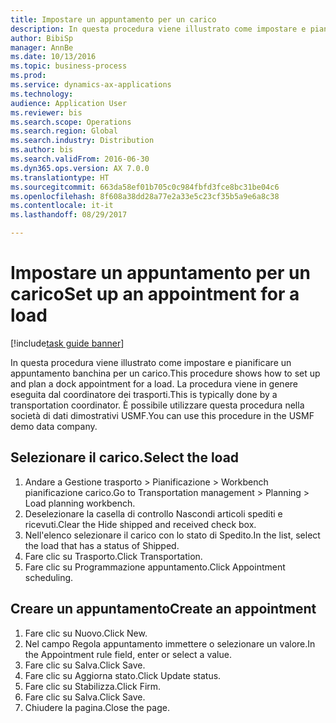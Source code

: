 ```yaml
--- 
title: Impostare un appuntamento per un carico
description: In questa procedura viene illustrato come impostare e pianificare un appuntamento banchina per un carico.
author: BibiSp
manager: AnnBe
ms.date: 10/13/2016
ms.topic: business-process
ms.prod: 
ms.service: dynamics-ax-applications
ms.technology: 
audience: Application User
ms.reviewer: bis
ms.search.scope: Operations
ms.search.region: Global
ms.search.industry: Distribution
ms.author: bis
ms.search.validFrom: 2016-06-30
ms.dyn365.ops.version: AX 7.0.0
ms.translationtype: HT
ms.sourcegitcommit: 663da58ef01b705c0c984fbfd3fce8bc31be04c6
ms.openlocfilehash: 8f608a38dd28a77e2a33e5c23cf35b5a9e6a8c38
ms.contentlocale: it-it
ms.lasthandoff: 08/29/2017

---
```

# <a name="set-up-an-appointment-for-a-load"></a><span data-ttu-id="6873e-103">Impostare un appuntamento per un carico</span><span class="sxs-lookup"><span data-stu-id="6873e-103">Set up an appointment for a load</span></span>

[!include[task guide banner](../../includes/task-guide-banner.md)]

<span data-ttu-id="6873e-104">In questa procedura viene illustrato come impostare e pianificare un appuntamento banchina per un carico.</span><span class="sxs-lookup"><span data-stu-id="6873e-104">This procedure shows how to set up and plan a dock appointment for a load.</span></span> <span data-ttu-id="6873e-105">La procedura viene in genere eseguita dal coordinatore dei trasporti.</span><span class="sxs-lookup"><span data-stu-id="6873e-105">This is typically done by a transportation coordinator.</span></span> <span data-ttu-id="6873e-106">È possibile utilizzare questa procedura nella società di dati dimostrativi USMF.</span><span class="sxs-lookup"><span data-stu-id="6873e-106">You can use this procedure in the USMF demo data company.</span></span>


## <a name="select-the-load"></a><span data-ttu-id="6873e-107">Selezionare il carico.</span><span class="sxs-lookup"><span data-stu-id="6873e-107">Select the load</span></span>
1. <span data-ttu-id="6873e-108">Andare a Gestione trasporto > Pianificazione > Workbench pianificazione carico.</span><span class="sxs-lookup"><span data-stu-id="6873e-108">Go to Transportation management > Planning > Load planning workbench.</span></span>
2. <span data-ttu-id="6873e-109">Deselezionare la casella di controllo Nascondi articoli spediti e ricevuti.</span><span class="sxs-lookup"><span data-stu-id="6873e-109">Clear the Hide shipped and received check box.</span></span>
3. <span data-ttu-id="6873e-110">Nell'elenco selezionare il carico con lo stato di Spedito.</span><span class="sxs-lookup"><span data-stu-id="6873e-110">In the list, select the load that has a status of Shipped.</span></span>
4. <span data-ttu-id="6873e-111">Fare clic su Trasporto.</span><span class="sxs-lookup"><span data-stu-id="6873e-111">Click Transportation.</span></span>
5. <span data-ttu-id="6873e-112">Fare clic su Programmazione appuntamento.</span><span class="sxs-lookup"><span data-stu-id="6873e-112">Click Appointment scheduling.</span></span>

## <a name="create-an-appointment"></a><span data-ttu-id="6873e-113">Creare un appuntamento</span><span class="sxs-lookup"><span data-stu-id="6873e-113">Create an appointment</span></span>
1. <span data-ttu-id="6873e-114">Fare clic su Nuovo.</span><span class="sxs-lookup"><span data-stu-id="6873e-114">Click New.</span></span>
2. <span data-ttu-id="6873e-115">Nel campo Regola appuntamento immettere o selezionare un valore.</span><span class="sxs-lookup"><span data-stu-id="6873e-115">In the Appointment rule field, enter or select a value.</span></span>
3. <span data-ttu-id="6873e-116">Fare clic su Salva.</span><span class="sxs-lookup"><span data-stu-id="6873e-116">Click Save.</span></span>
4. <span data-ttu-id="6873e-117">Fare clic su Aggiorna stato.</span><span class="sxs-lookup"><span data-stu-id="6873e-117">Click Update status.</span></span>
5. <span data-ttu-id="6873e-118">Fare clic su Stabilizza.</span><span class="sxs-lookup"><span data-stu-id="6873e-118">Click Firm.</span></span>
6. <span data-ttu-id="6873e-119">Fare clic su Salva.</span><span class="sxs-lookup"><span data-stu-id="6873e-119">Click Save.</span></span>
7. <span data-ttu-id="6873e-120">Chiudere la pagina.</span><span class="sxs-lookup"><span data-stu-id="6873e-120">Close the page.</span></span>



